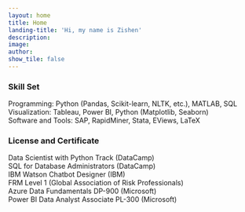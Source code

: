 ```yaml
---
layout: home
title: Home
landing-title: 'Hi, my name is Zishen'
description: 
image: 
author: 
show_tile: false
---
```


### Skill Set

Programming:  Python (Pandas, Scikit-learn, NLTK, etc.), MATLAB, SQL <br/>
Visualization: Tableau, Power BI, Python (Matplotlib, Seaborn) <br/>
Software and Tools:  SAP, RapidMiner, Stata, EViews, LaTeX <br/>


### License and Certificate
Data Scientist with Python Track (DataCamp) <br/>
SQL for Database Administrators (DataCamp) <br/>
IBM Watson Chatbot Designer (IBM)<br/>
FRM Level 1 (Global Association of Risk Professionals)<br/>
Azure Data Fundamentals DP-900 (Microsoft)<br/>
Power BI Data Analyst Associate PL-300 (Microsoft)


